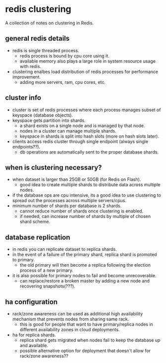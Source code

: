 # redis clustering
A collection of notes on clustering in Redis.

## general redis details
- redis is single threaded process.
  - redis process is bound by cpu core using it.
  - available memory also plays a large role in system resource usage with redis.
- clustering enalbes load distribution of redis processes for performance improvement.
  - adding more servers, ram, cpu cores, etc.

## cluster info
- cluster is set of redis processes where each process manages subset of keyspace (database objects).
- keyspace gets partition into shards.
  - a shard exists on a single node and is managed by that node.
  - nodes in a cluster can manage multiple shards.
  - keyspace in shards is split into hash slots (more on hash slots later).
- clients access redis cluster through single endpoint (always single endpoints??).
    - db operations are automatically sent to the proper database shards.

## when is clustering necessary?
- when dataset is larger than 25GB or 50GB (for Redis on Flash).
  - good idea to create multiple shards to distribute data across multiple nodes.
- if the database ops are cpu intensive, its a good idea to use clustering to spread out the processes across multiple servers/cpus.
- minimum number of shards per database is 2 shards.
  - cannot reduce number of shards once clustering is enabled.
  - if needed, can increase number of shards by multiple of chosen shard scheme.

## database replication
- in redis you can replicate dataset to replica shards.
- in the event of a failure of the primary shard, replica shard is promoted to primary.
  - the old primary will then become a replica following the election process of a new primary.
- it is also possible for primary nodes to fail and become unrecoverable.
  - can replace/restore a broken master by adding a new node and recovering snapshots(???).

## ha configuration
  - rack/zone awareness can be used as additional high availability mechanism that prevents nodes from sharing same rack.
    - this is good for people that want to have primary/replica nodes in different availability zones in cloud deployments.
  - ha for replica shards.
    - replica shard gets migrated when nodes fail to keep the database up and available.
    - possible alternative option for deployment that doesn't allow for rack/zone awareness??
 
  
